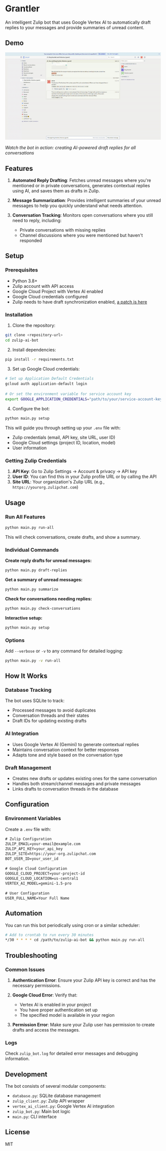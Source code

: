 # Grantler

An intelligent Zulip bot that uses Google Vertex AI to automatically draft replies to your messages and provide summaries of unread content.

## Demo

![Demo](output.gif)

*Watch the bot in action: creating AI-powered draft replies for all conversations*

## Features

1. **Automated Reply Drafting**: Fetches unread messages where you're mentioned or in private conversations, generates contextual replies using AI, and saves them as drafts in Zulip.

2. **Message Summarization**: Provides intelligent summaries of your unread messages to help you quickly understand what needs attention.

3. **Conversation Tracking**: Monitors open conversations where you still need to reply, including:
   - Private conversations with missing replies
   - Channel discussions where you were mentioned but haven't responded

## Setup

### Prerequisites

- Python 3.8+
- Zulip account with API access
- Google Cloud Project with Vertex AI enabled
- Google Cloud credentials configured
- Zulip needs to have draft synchronization enabled, [a patch is here](https://github.com/jplapp/zulip/tree/draftsync3)

### Installation

1. Clone the repository:
```bash
git clone <repository-url>
cd zulip-ai-bot
```

2. Install dependencies:
```bash
pip install -r requirements.txt
```

3. Set up Google Cloud credentials:
```bash
# Set up Application Default Credentials
gcloud auth application-default login

# Or set the environment variable for service account key
export GOOGLE_APPLICATION_CREDENTIALS="path/to/your/service-account-key.json"
```

4. Configure the bot:
```bash
python main.py setup
```

This will guide you through setting up your `.env` file with:
- Zulip credentials (email, API key, site URL, user ID)
- Google Cloud settings (project ID, location, model)
- User information

### Getting Zulip Credentials

1. **API Key**: Go to Zulip Settings → Account & privacy → API key
2. **User ID**: You can find this in your Zulip profile URL or by calling the API
3. **Site URL**: Your organization's Zulip URL (e.g., `https://yourorg.zulipchat.com`)

## Usage

### Run All Features
```bash
python main.py run-all
```
This will check conversations, create drafts, and show a summary.

### Individual Commands

**Create reply drafts for unread messages:**
```bash
python main.py draft-replies
```

**Get a summary of unread messages:**
```bash
python main.py summarize
```

**Check for conversations needing replies:**
```bash
python main.py check-conversations
```

**Interactive setup:**
```bash
python main.py setup
```

### Options

Add `--verbose` or `-v` to any command for detailed logging:
```bash
python main.py -v run-all
```

## How It Works

### Database Tracking
The bot uses SQLite to track:
- Processed messages to avoid duplicates
- Conversation threads and their states
- Draft IDs for updating existing drafts

### AI Integration
- Uses Google Vertex AI (Gemini) to generate contextual replies
- Maintains conversation context for better responses
- Adapts tone and style based on the conversation type

### Draft Management
- Creates new drafts or updates existing ones for the same conversation
- Handles both stream/channel messages and private messages
- Links drafts to conversation threads in the database

## Configuration

### Environment Variables

Create a `.env` file with:

```env
# Zulip Configuration
ZULIP_EMAIL=your-email@example.com
ZULIP_API_KEY=your_api_key
ZULIP_SITE=https://your-org.zulipchat.com
BOT_USER_ID=your_user_id

# Google Cloud Configuration
GOOGLE_CLOUD_PROJECT=your-project-id
GOOGLE_CLOUD_LOCATION=us-central1
VERTEX_AI_MODEL=gemini-1.5-pro

# User Configuration
USER_FULL_NAME=Your Full Name
```

## Automation

You can run this bot periodically using cron or a similar scheduler:

```bash
# Add to crontab to run every 30 minutes
*/30 * * * * cd /path/to/zulip-ai-bot && python main.py run-all
```

## Troubleshooting

### Common Issues

1. **Authentication Error**: Ensure your Zulip API key is correct and has the necessary permissions.

2. **Google Cloud Error**: Verify that:
   - Vertex AI is enabled in your project
   - You have proper authentication set up
   - The specified model is available in your region

3. **Permission Error**: Make sure your Zulip user has permission to create drafts and access the messages.

### Logs

Check `zulip_bot.log` for detailed error messages and debugging information.

## Development

The bot consists of several modular components:

- `database.py`: SQLite database management
- `zulip_client.py`: Zulip API wrapper
- `vertex_ai_client.py`: Google Vertex AI integration
- `zulip_bot.py`: Main bot logic
- `main.py`: CLI interface

## License

MIT
